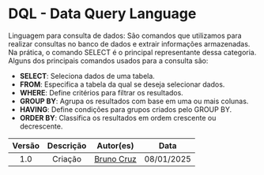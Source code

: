 # DQL - Data Query Language

Linguagem para consulta de dados: São comandos que utilizamos para realizar consultas no banco de dados e extrair informações armazenadas. 
Na prática, o comando SELECT é o principal representante dessa categoria. Alguns dos principais comandos usados para a consulta são:

+ **SELECT**: Seleciona dados de uma tabela.
+ **FROM**: Especifica a tabela da qual se deseja selecionar dados.
+ **WHERE**: Define critérios para filtrar os resultados.
+ **GROUP BY**: Agrupa os resultados com base em uma ou mais colunas.
+ **HAVING**: Define condições para grupos criados pelo GROUP BY.
+ **ORDER BY**: Classifica os resultados em ordem crescente ou decrescente.

| Versão |     Descrição      |                     Autor(es)                     |    Data    |
| :----: | :----------------: | :-----------------------------------------------: | :--------: |
|  1.0   | Criação | [Bruno Cruz](https://github.com/Brunocrzz) | 08/01/2025 |